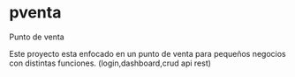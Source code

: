 # pventa
Punto de venta

Este proyecto esta enfocado en un punto de venta para pequeños negocios con distintas funciones.
(login,dashboard,crud api rest)
